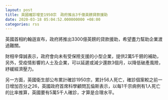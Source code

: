 ```yaml
---
layout: post
title: 英國確診增至1950宗　政府推出3千億英鎊貸款援助
date: 2020-03-18 05:04:52.000000000 +08:00
categories: rss
---
```


英國首相約翰遜宣布，政府將推出3300億英鎊的貸款援助，希望盡力幫助企業渡過難關。

財相辛偉誠表示，政府會向未有受保險支援的小型企業，提供2萬5千鎊的補助，另外，受疫情影響的人士及企業，可以延遲或減少還款3個月，以降低破產風險，紓緩經濟壓力。

另一方面，英國衛生部公布累計確診1950宗，累計56人死亡，確診個案較之前一日增加百分之26，英國政府首席科學顧問瓦倫斯表示，以每1千宗病例有1人死亡的比率推算，英國要有5萬5千人確診，才算是合理水平。
